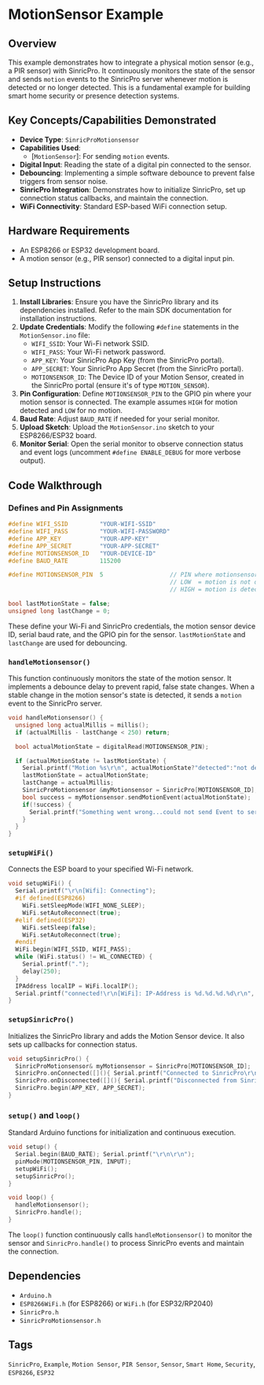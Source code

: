# MotionSensor Example

## Overview
This example demonstrates how to integrate a physical motion sensor (e.g., a PIR sensor) with SinricPro. It continuously monitors the state of the sensor and sends `motion` events to the SinricPro server whenever motion is detected or no longer detected. This is a fundamental example for building smart home security or presence detection systems.

## Key Concepts/Capabilities Demonstrated
*   **Device Type**: `SinricProMotionsensor`
*   **Capabilities Used**:
    *   [`MotionSensor`]: For sending `motion` events.
*   **Digital Input**: Reading the state of a digital pin connected to the sensor.
*   **Debouncing**: Implementing a simple software debounce to prevent false triggers from sensor noise.
*   **SinricPro Integration**: Demonstrates how to initialize SinricPro, set up connection status callbacks, and maintain the connection.
*   **WiFi Connectivity**: Standard ESP-based WiFi connection setup.

## Hardware Requirements
*   An ESP8266 or ESP32 development board.
*   A motion sensor (e.g., PIR sensor) connected to a digital input pin.

## Setup Instructions
1.  **Install Libraries**: Ensure you have the SinricPro library and its dependencies installed. Refer to the main SDK documentation for installation instructions.
2.  **Update Credentials**: Modify the following `#define` statements in the `MotionSensor.ino` file:
    *   `WIFI_SSID`: Your Wi-Fi network SSID.
    *   `WIFI_PASS`: Your Wi-Fi network password.
    *   `APP_KEY`: Your SinricPro App Key (from the SinricPro portal).
    *   `APP_SECRET`: Your SinricPro App Secret (from the SinricPro portal).
    *   `MOTIONSENSOR_ID`: The Device ID of your Motion Sensor, created in the SinricPro portal (ensure it's of type `MOTION_SENSOR`).
3.  **Pin Configuration**: Define `MOTIONSENSOR_PIN` to the GPIO pin where your motion sensor is connected. The example assumes `HIGH` for motion detected and `LOW` for no motion.
4.  **Baud Rate**: Adjust `BAUD_RATE` if needed for your serial monitor.
5.  **Upload Sketch**: Upload the `MotionSensor.ino` sketch to your ESP8266/ESP32 board.
6.  **Monitor Serial**: Open the serial monitor to observe connection status and event logs (uncomment `#define ENABLE_DEBUG` for more verbose output).

## Code Walkthrough

### Defines and Pin Assignments
```cpp
#define WIFI_SSID         "YOUR-WIFI-SSID"
#define WIFI_PASS         "YOUR-WIFI-PASSWORD"
#define APP_KEY           "YOUR-APP-KEY"      
#define APP_SECRET        "YOUR-APP-SECRET"   
#define MOTIONSENSOR_ID   "YOUR-DEVICE-ID"    
#define BAUD_RATE         115200                

#define MOTIONSENSOR_PIN  5                   // PIN where motionsensor is connected to
                                              // LOW  = motion is not detected
                                              // HIGH = motion is detected

bool lastMotionState = false;
unsigned long lastChange = 0;
```
These define your Wi-Fi and SinricPro credentials, the motion sensor device ID, serial baud rate, and the GPIO pin for the sensor. `lastMotionState` and `lastChange` are used for debouncing.

### `handleMotionsensor()`
This function continuously monitors the state of the motion sensor. It implements a debounce delay to prevent rapid, false state changes. When a stable change in the motion sensor's state is detected, it sends a `motion` event to the SinricPro server.
```cpp
void handleMotionsensor() {
  unsigned long actualMillis = millis();
  if (actualMillis - lastChange < 250) return;          

  bool actualMotionState = digitalRead(MOTIONSENSOR_PIN);   

  if (actualMotionState != lastMotionState) {         
    Serial.printf("Motion %s\r\n", actualMotionState?"detected":"not detected");
    lastMotionState = actualMotionState;              
    lastChange = actualMillis;                        
    SinricProMotionsensor &myMotionsensor = SinricPro[MOTIONSENSOR_ID]; 
    bool success = myMotionsensor.sendMotionEvent(actualMotionState);
    if(!success) {
      Serial.printf("Something went wrong...could not send Event to server!\r\n");
    }
  }
}
```

### `setupWiFi()`
Connects the ESP board to your specified Wi-Fi network.
```cpp
void setupWiFi() {
  Serial.printf("\r\n[Wifi]: Connecting");
  #if defined(ESP8266)
    WiFi.setSleepMode(WIFI_NONE_SLEEP); 
    WiFi.setAutoReconnect(true);
  #elif defined(ESP32)
    WiFi.setSleep(false); 
    WiFi.setAutoReconnect(true);
  #endif
  WiFi.begin(WIFI_SSID, WIFI_PASS);
  while (WiFi.status() != WL_CONNECTED) {
    Serial.printf(".");
    delay(250);
  }
  IPAddress localIP = WiFi.localIP();
  Serial.printf("connected!\r\n[WiFi]: IP-Address is %d.%d.%d.%d\r\n", localIP[0], localIP[1], localIP[2], localIP[3]);
}
```

### `setupSinricPro()`
Initializes the SinricPro library and adds the Motion Sensor device. It also sets up callbacks for connection status.
```cpp
void setupSinricPro() {
  SinricProMotionsensor& myMotionsensor = SinricPro[MOTIONSENSOR_ID];
  SinricPro.onConnected([](){ Serial.printf("Connected to SinricPro\r\n"); });
  SinricPro.onDisconnected([](){ Serial.printf("Disconnected from SinricPro\r\n"); });
  SinricPro.begin(APP_KEY, APP_SECRET);
}
```

### `setup()` and `loop()`
Standard Arduino functions for initialization and continuous execution.
```cpp
void setup() {
  Serial.begin(BAUD_RATE); Serial.printf("\r\n\r\n");
  pinMode(MOTIONSENSOR_PIN, INPUT);
  setupWiFi();
  setupSinricPro();
}

void loop() {
  handleMotionsensor();
  SinricPro.handle();
}
```
The `loop()` function continuously calls `handleMotionsensor()` to monitor the sensor and `SinricPro.handle()` to process SinricPro events and maintain the connection.

## Dependencies
*   `Arduino.h`
*   `ESP8266WiFi.h` (for ESP8266) or `WiFi.h` (for ESP32/RP2040)
*   `SinricPro.h`
*   `SinricProMotionsensor.h`

## Tags
`SinricPro`, `Example`, `Motion Sensor`, `PIR Sensor`, `Sensor`, `Smart Home`, `Security`, `ESP8266`, `ESP32`

